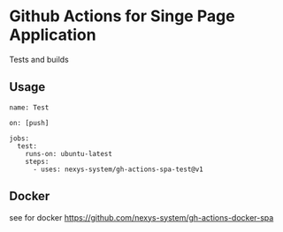 # Github Actions for Singe Page Application

Tests and builds

## Usage

```
name: Test

on: [push]

jobs:
  test:
    runs-on: ubuntu-latest
    steps:
      - uses: nexys-system/gh-actions-spa-test@v1
```

## Docker

see for docker https://github.com/nexys-system/gh-actions-docker-spa
